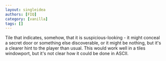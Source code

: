 ```yaml
---
layout: singleidea
authors: [FIQ]
category: [vanilla]
tags: []
---
```

Tile that indicates, somehow, that it is suspicious-looking - it might conceal a secret door or something else discoverable, or it might be nothing, but it's a clearer hint to the player than usual. This would work well in a tiles windowport, but it's not clear how it could be done in ASCII.
